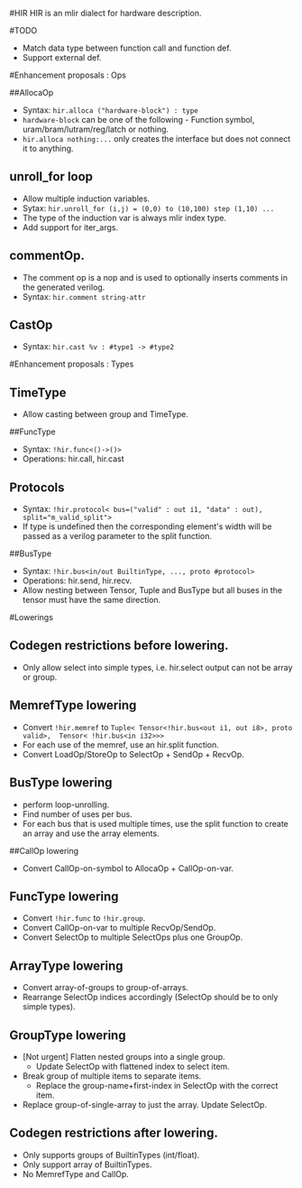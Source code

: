 #HIR
HIR is an mlir dialect for hardware description.

#TODO

* Match data type between function call and function def.
* Support external def.



#Enhancement proposals : Ops

##AllocaOp
* Syntax: `hir.alloca ("hardware-block") : type`
* `hardware-block` can be one of the following - Function symbol,
    uram/bram/lutram/reg/latch or nothing.
* `hir.alloca nothing:...` only creates the interface but does not connect 
    it to anything.

## unroll_for loop
* Allow multiple induction variables. 
* Sytax: `hir.unroll_for (i,j) = (0,0) to (10,100) step (1,10) ...`
* The type of the induction var is always mlir index type.
* Add support for iter_args.

## commentOp.
* The comment op is a nop and is used to optionally inserts comments in the 
    generated verilog.
* Syntax: `hir.comment string-attr` 

## CastOp
* Syntax: `hir.cast %v : #type1 -> #type2`

#Enhancement proposals : Types

## TimeType
* Allow casting between group<i1> and TimeType.

##FuncType
* Syntax: `!hir.func<()->()>`
* Operations: hir.call, hir.cast

## Protocols
* Syntax: `!hir.protocol<
    bus=("valid" : out i1, "data" : out), 
    split="m_valid_split">`
* If type is undefined then the corresponding element's width will be passed as
    a verilog parameter to the split function.

##BusType
* Syntax: `!hir.bus<in/out BuiltinType, ..., proto #protocol>`
* Operations: hir.send, hir.recv.
* Allow nesting between Tensor, Tuple and BusType but all buses in the tensor 
    must have the same direction.

#Lowerings

## Codegen restrictions before lowering.
* Only allow select into simple types, i.e. hir.select output can not be array
    or group.

## MemrefType lowering
* Convert `!hir.memref` to 
    `Tuple<
    Tensor<!hir.bus<out i1, out i8>, proto valid>, 
    Tensor< !hir.bus<in i32>>>`
* For each use of the memref, use an hir.split function.
* Convert LoadOp/StoreOp to SelectOp + SendOp + RecvOp.

## BusType lowering
* perform loop-unrolling.
* Find number of uses per bus.
* For each bus that is used multiple times, use the split function to create an
    array and use the array elements.

##CallOp lowering
* Convert CallOp-on-symbol to AllocaOp + CallOp-on-var.

## FuncType lowering
* Convert `!hir.func` to `!hir.group`.
* Convert CallOp-on-var to multiple RecvOp/SendOp.
* Convert SelectOp to multiple SelectOps plus one GroupOp.

## ArrayType lowering
* Convert array-of-groups to group-of-arrays.
* Rearrange SelectOp indices accordingly (SelectOp should be to only simple
    types).

## GroupType lowering
* [Not urgent] Flatten nested groups into a single group. 
  * Update SelectOp with flattened index to select item.
* Break group of multiple items to separate items.
  * Replace the group-name+first-index in SelectOp with the correct item.
* Replace group-of-single-array to just the array. Update SelectOp.

## Codegen restrictions after lowering.
* Only supports groups of BuiltinTypes (int/float).
* Only support array of BuiltinTypes.
* No MemrefType and CallOp.


